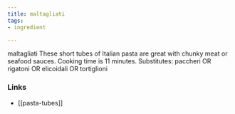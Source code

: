 ```yaml
---
title: maltagliati
tags:
- ingredient

---
```

maltagliati These short tubes of Italian pasta are great with chunky meat or seafood sauces. Cooking time is 11 minutes. Substitutes: paccheri OR rigatoni OR elicoidali OR tortiglioni

### Links

* [[pasta-tubes]]
